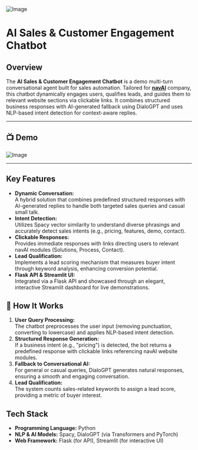 ![Image](https://github.com/user-attachments/assets/04cba3c4-af46-4534-a55a-9a56f5b8d3ea)
# AI Sales & Customer Engagement Chatbot

## Overview
The **AI Sales & Customer Engagement Chatbot** is a demo multi-turn conversational agent built for sales automation. Tailored for [**navAI**](https://navai.ch) company, this chatbot dynamically engages users, qualifies leads, and guides them to relevant website sections via clickable links. It combines structured business responses with AI-generated fallback using DialoGPT and uses NLP-based intent detection for context-aware replies.

---

## 📺 Demo
![Image](https://github.com/user-attachments/assets/ee4f4108-937e-4051-a2a8-000eb965d05f)

---

## Key Features
- **Dynamic Conversation:**  
  A hybrid solution that combines predefined structured responses with AI-generated replies to handle both targeted sales queries and casual small talk.
- **Intent Detection:**  
  Utilizes Spacy vector similarity to understand diverse phrasings and accurately detect sales intents (e.g., pricing, features, demo, contact).
- **Clickable Responses:**  
  Provides immediate responses with links directing users to relevant navAI modules (Solutions, Process, Contact).
- **Lead Qualification:**  
  Implements a lead scoring mechanism that measures buyer intent through keyword analysis, enhancing conversion potential.
- **Flask API & Streamlit UI:**  
  Integrated via a Flask API and showcased through an elegant, interactive Streamlit dashboard for live demonstrations.

## 📌 How It Works
1. **User Query Processing:**  
   The chatbot preprocesses the user input (removing punctuation, converting to lowercase) and applies NLP-based intent detection.
2. **Structured Response Generation:**  
   If a business intent (e.g., "pricing") is detected, the bot returns a predefined response with clickable links referencing navAI website modules.
3. **Fallback to Conversational AI:**  
   For general or casual queries, DialoGPT generates natural responses, ensuring a smooth and engaging conversation.
4. **Lead Qualification:**  
   The system counts sales-related keywords to assign a lead score, providing a metric of buyer interest.

## Tech Stack
- **Programming Language:** Python
- **NLP & AI Models:** Spacy, DialoGPT (via Transformers and PyTorch)
- **Web Framework:** Flask (for API), Streamlit (for interactive UI)
